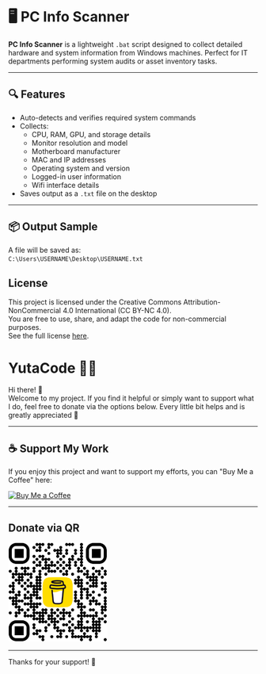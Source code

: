# 🖥️ PC Info Scanner

**PC Info Scanner** is a lightweight `.bat` script designed to collect detailed hardware and system information from Windows machines. Perfect for IT departments performing system audits or asset inventory tasks.

---

## 🔍 Features

- Auto-detects and verifies required system commands
- Collects:
  - CPU, RAM, GPU, and storage details
  - Monitor resolution and model
  - Motherboard manufacturer
  - MAC and IP addresses
  - Operating system and version
  - Logged-in user information
  - Wifi interface details
- Saves output as a `.txt` file on the desktop

---

## 📦 Output Sample

A file will be saved as:  
`C:\Users\USERNAME\Desktop\USERNAME.txt`

## License
This project is licensed under the Creative Commons Attribution-NonCommercial 4.0 International (CC BY-NC 4.0).  
You are free to use, share, and adapt the code for non-commercial purposes.  
See the full license [here](https://creativecommons.org/licenses/by-nc/4.0/legalcode).



# YutaCode 🧑‍💻

Hi there! 👋  
Welcome to my project. If you find it helpful or simply want to support what I do, feel free to donate via the options below. Every little bit helps and is greatly appreciated 🙏

---

## ☕ Support My Work

If you enjoy this project and want to support my efforts, you can "Buy Me a Coffee" here:

[![Buy Me a Coffee](https://img.shields.io/badge/Buy%20Me%20a%20Coffee-donate-yellow?logo=buy-me-a-coffee&style=for-the-badge)](https://www.buymeacoffee.com/yutacode)

---

## Donate via QR 

<img src="https://raw.githubusercontent.com/Yu-t-a/PC-Info-Scanner/main/assets/promptpay.png" width="200" alt="PromptPay QR Code" />

---

Thanks for your support! 🙌

